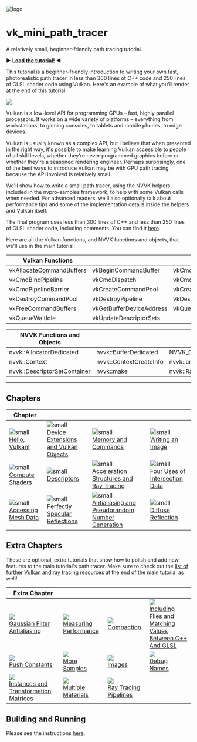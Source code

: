 ![logo](http://nvidianews.nvidia.com/_ir/219/20157/NV_Designworks_logo_horizontal_greenblack.png)

# vk_mini_path_tracer 

A relatively small, beginner-friendly path tracing tutorial. 

:arrow_forward: **[Load the tutorial!](https://nvpro-samples.github.io/vk_mini_path_tracer/index.html)** :arrow_backward:

This tutorial is a beginner-friendly introduction to writing your own fast,
photorealistic path tracer in less than 300 lines of C++ code and 250 lines of
GLSL shader code using Vulkan. Here's an example of what you'll render at the
end of this tutorial!

![](docs/images/12-vk_mini_path_tracer.png)

Vulkan is a low-level API for programming GPUs – fast, highly parallel processors.
It works on a wide variety of platforms – everything from workstations, to
gaming consoles, to tablets and mobile phones, to edge devices.

Vulkan is usually known as a complex API, but I believe that when presented in
the right way, it's possible to make learning Vulkan accessible to people of all
skill levels, whether they're never programmed graphics before or whether
they're a seasoned rendering engineer. Perhaps surprisingly, one of the best
ways to introduce Vulkan may be with GPU path tracing, because the API involved
is relatively small.

We'll show how to write a small path tracer, using the NVVK helpers, included in
the nvpro-samples framework, to help with some Vulkan calls when needed.
For advanced readers, we'll also optionally talk about performance tips and some
of the implementation details inside the helpers and Vulkan itself.

The final program uses less than 300 lines of C++ and less than 250 lines of GLSL shader code, including comments. You can find it [here](https://github.com/nvpro-samples/vk_mini_path_tracer/blob/main/vk_mini_path_tracer).

Here are all the Vulkan functions, and NVVK functions and objects, that we'll use in the main tutorial:

| **Vulkan Functions**     |                          |                          |
| ------------------------ | ------------------------ | ------------------------ |
| vkAllocateCommandBuffers | vkBeginCommandBuffer     | vkCmdBindDescriptorSets  |
| vkCmdBindPipeline        | vkCmdDispatch            | vkCmdFillBuffer          |
| vkCmdPipelineBarrier     | vkCreateCommandPool      | vkCreateComputePipelines |
| vkDestroyCommandPool     | vkDestroyPipeline        | vkDestroyShaderModule    |
| vkFreeCommandBuffers     | vkGetBufferDeviceAddress | vkQueueSubmit            |
| vkQueueWaitIdle          | vkUpdateDescriptorSets   |                          |

| **NVVK Functions and Objects** |                         |                            |
| ------------------------------ | ----------------------- | -------------------------- |
| nvvk::AllocatorDedicated       | nvvk::BufferDedicated   | NVVK_CHECK                 |
| nvvk::Context                  | nvvk::ContextCreateInfo | nvvk::createShaderModule   |
| nvvk::DescriptorSetContainer   | nvvk::make              | nvvk::RayTracingBuilderKHR |

-------

## Chapters

| **Chapter**                                                  |                                                              |                                                              |                                                              |
| ------------------------------------------------------------ | ------------------------------------------------------------ | ------------------------------------------------------------ | ------------------------------------------------------------ |
| ![small](docs/images/1-thumbnail.png)<br/>[Hello, Vulkan!](https://nvpro-samples.github.io/vk_mini_path_tracer/index.html#hello,vulkan!) | ![small](docs/images/2-thumbnail.png)<br/>[Device Extensions and Vulkan Objects](https://nvpro-samples.github.io/vk_mini_path_tracer/index.html#deviceextensionsandvulkanobjects) | ![small](docs/images/3-thumbnail.png)<br/>[Memory and Commands](https://nvpro-samples.github.io/vk_mini_path_tracer/index.html#memory) | ![small](docs/images/4-gray.png)<br/>[Writing an Image](https://nvpro-samples.github.io/vk_mini_path_tracer/index.html#writinganimage) |
| ![small](docs/images/5-thumbnail.png)<br/>[Compute Shaders](https://nvpro-samples.github.io/vk_mini_path_tracer/index.html#computeshaders) | ![small](docs/images/6-descriptors.png)<br/>[Descriptors](https://nvpro-samples.github.io/vk_mini_path_tracer/index.html#descriptors) | ![small](docs/images/7-depthMap.png)<br/>[Acceleration Structures and Ray Tracing](https://nvpro-samples.github.io/vk_mini_path_tracer/index.html#descriptors) | ![small](docs/images/8-barycentricCoordinates.png)<br/>[Four Uses of Intersection Data](https://nvpro-samples.github.io/vk_mini_path_tracer/index.html#fourusesofintersectiondata) |
| ![small](docs/images/9-normals.png)<br/>[Accessing Mesh Data](https://nvpro-samples.github.io/vk_mini_path_tracer/index.html#accessingmeshdata) | ![small](docs/images/10-reflectionPt3.png)<br/>[Perfectly Specular Reflections](https://nvpro-samples.github.io/vk_mini_path_tracer/index.html#perfectlyspecularreflections) | ![small](docs/images/11-randomNoise.png)<br/>[Antialiasing and Pseudorandom Number Generation](https://nvpro-samples.github.io/vk_mini_path_tracer/index.html#antialiasingandpseudorandomnumbergeneration) | ![small](docs/images/12-vk_mini_path_tracer.png)<br/>[Diffuse Reflection](https://nvpro-samples.github.io/vk_mini_path_tracer/index.html#diffusereflection) |

## Extra Chapters

These are optional, extra tutorials that show how to polish and add new features to the main tutorial's path tracer. Make sure to check out the [list of further Vulkan and ray tracing resources](https://nvpro-samples.github.io/vk_mini_path_tracer/index.html#pnext:goingfurther/furtherreading) at the end of the main tutorial as well!

| **Extra Chapter**                                            |                                                              |                                                              |                                                              |
| ------------------------------------------------------------ | ------------------------------------------------------------ | ------------------------------------------------------------ | ------------------------------------------------------------ |
| ![](docs/images/e1-gaussianBlur.png)<br/> [Gaussian Filter Antialiasing](https://nvpro-samples.github.io/vk_mini_path_tracer/extras.html#gaussianfilterantialiasing) | ![](docs/images/e2-zoomRange.png)<br/>[Measuring Performance](https://nvpro-samples.github.io/vk_mini_path_tracer/extras.html#measuringperformance) | ![](docs/images/e3-thumbnail.png)<br/>[Compaction](https://nvpro-samples.github.io/vk_mini_path_tracer/extras.html#compaction) | ![](docs/images/e4-thumbnail.png)<br/>[Including Files and Matching Values Between C++ And GLSL](https://nvpro-samples.github.io/vk_mini_path_tracer/extras.html#includingfilesandmatchingvaluesbetweenc++andglsl) |
| ![](docs/images/e5-1024-600.png)<br/> [Push Constants](https://nvpro-samples.github.io/vk_mini_path_tracer/extras.html#pushconstants) | ![](docs/images/e6-output.png)<br/>[More Samples](https://nvpro-samples.github.io/vk_mini_path_tracer/extras.html#moresamples) | ![](docs/images/e7-sparse.png)<br/>[Images](https://nvpro-samples.github.io/vk_mini_path_tracer/extras.html#images) | ![](docs/images/e8-thumbnail.png)<br/>[Debug Names](https://nvpro-samples.github.io/vk_mini_path_tracer/extras.html#debugnames) |
| ![](docs/images/e9-result.png)<br/>[Instances and Transformation Matrices](https://nvpro-samples.github.io/vk_mini_path_tracer/extras.html#instancesandtransformationmatrices) | ![](docs/images/e10-closeup.png)<br/>[Multiple Materials](https://nvpro-samples.github.io/vk_mini_path_tracer/extras.html#multiplematerials) | ![](docs/images/e11-output-3.png)<br/>[Ray Tracing Pipelines](https://nvpro-samples.github.io/vk_mini_path_tracer/extras.html#raytracingpipelines) |                                                              |

## Building and Running

Please see the instructions [here](https://nvpro-samples.github.io/vk_mini_path_tracer/index.html#hello,vulkan!/settingupyourdevelopmentenvironment).


